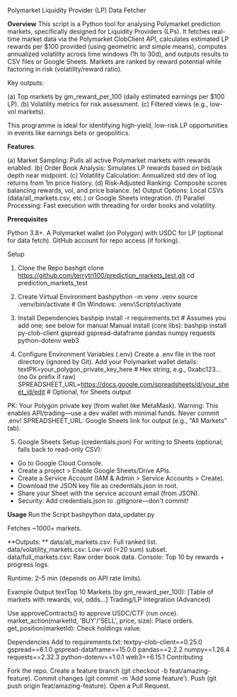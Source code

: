 Polymarket Liquidity Provider (LP) Data Fetcher

**Overview**
This script is a Python tool for analysing Polymarket prediction markets, specifically designed for Liquidity Providers (LPs). 
It fetches real-time market data via the Polymarket ClobClient API, calculates estimated LP rewards per $100 provided (using geometric and simple means), computes annualized volatility across time windows (1h to 30d), and outputs results to CSV files or Google Sheets. 
Markets are ranked by reward potential while factoring in risk (volatility/reward ratio).

Key outputs:

(a) Top markets by gm_reward_per_100 (daily estimated earnings per $100 LP).
(b) Volatility metrics for risk assessment.
(c) Filtered views (e.g., low-vol markets).

This programme is ideal for identifying high-yield, low-risk LP opportunities in events like earnings bets or geopolitics.

**Features**.

(a) Market Sampling: Pulls all active Polymarket markets with rewards enabled.
(b) Order Book Analysis: Simulates LP rewards based on bid/ask depth near midpoint.
(c) Volatility Calculation: Annualized std dev of log returns from 1m price history.
(d) Risk-Adjusted Ranking: Composite scores balancing rewards, vol, and price balance.
(e) Output Options: Local CSVs (data/all_markets.csv, etc.) or Google Sheets integration.
(f) Parallel Processing: Fast execution with threading for order books and volatility.

**Prerequisites**

Python 3.8+.
A Polymarket wallet (on Polygon) with USDC for LP (optional for data fetch).
GitHub account for repo access (if forking).

Setup
1. Clone the Repo
bashgit clone https://github.com/terrytrl100/prediction_markets_test.git
cd prediction_markets_test

3. Create Virtual Environment
bashpython -m venv .venv
source .venv/bin/activate  # On Windows: .venv\Scripts\activate

4. Install Dependencies
bashpip install -r requirements.txt  # Assumes you add one; see below for manual
Manual install (core libs):
bashpip install py-clob-client gspread gspread-dataframe pandas numpy requests python-dotenv web3

5. Configure Environment Variables (.env)
Create a .env file in the root directory (ignored by Git). Add your Polymarket wallet details:
textPK=your_polygon_private_key_here  # Hex string, e.g., 0xabc123... (no 0x prefix if raw)
SPREADSHEET_URL=https://docs.google.com/spreadsheets/d/your_sheet_id/edit  # Optional, for Sheets output

PK: Your Polygon private key (from wallet like MetaMask). Warning: This enables API/trading—use a dev wallet with minimal funds. Never commit .env!
SPREADSHEET_URL: Google Sheets link for output (e.g., "All Markets" tab).

5. Google Sheets Setup (credentials.json)
For writing to Sheets (optional; falls back to read-only CSV):

- Go to Google Cloud Console.
- Create a project > Enable Google Sheets/Drive APIs.
- Create a Service Account (IAM & Admin > Service Accounts > Create).
- Download the JSON key file as credentials.json in root.
- Share your Sheet with the service account email (from JSON).
- Security: Add credentials.json to .gitignore—don't commit!

**Usage**
Run the Script
bashpython data_updater.py

Fetches ~1000+ markets.

**Outputs:
**
data/all_markets.csv: Full ranked list.
data/volatility_markets.csv: Low-vol (<20 sum) subset.
data/full_markets.csv: Raw order book data.
Console: Top 10 by rewards + progress logs.


Runtime: 2–5 min (depends on API rate limits).

Example Output
textTop 10 Markets (by gm_reward_per_100):
[Table of markets with rewards, vol, odds...]
Trading/LP Integration (Advanced)

Use approveContracts() to approve USDC/CTF (run once).
market_action(marketId, 'BUY'/'SELL', price, size): Place orders.
get_position(marketId): Check holdings value.

Dependencies
Add to requirements.txt:
textpy-clob-client==0.25.0
gspread==6.1.0
gspread-dataframe==15.0.0
pandas==2.2.2
numpy==1.26.4
requests==2.32.3
python-dotenv==1.0.1
web3==6.15.1
Contributing

Fork the repo.
Create a feature branch (git checkout -b feat/amazing-feature).
Commit changes (git commit -m 'Add some feature').
Push (git push origin feat/amazing-feature).
Open a Pull Request.
